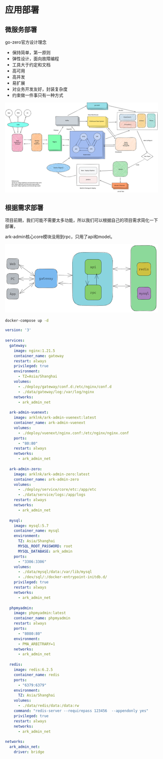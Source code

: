 # 应用部署

## 微服务部署

go-zero官方设计理念

- 保持简单，第一原则
- 弹性设计，面向故障编程
- 工具大于约定和文档
- 高可用
- 高并发
- 易扩展
- 对业务开发友好，封装复杂度
- 约束做一件事只有一种方式

![architechture](/images/zero/architechture.svg)

## 根据需求部署

项目前期，我们可能不需要太多功能，所以我们可以根据自己的项目需求简化一下部署，

ark-admin核心core模块没用到rpc，只用了api和model。

![architechture](/images/zero/deploy.png)

```sh
docker-compose up -d
```

```yaml
version: '3'

services:
  gateway:
    image: nginx:1.21.5
    container_name: gateway
    restart: always
    privileged: true
    environment:
      - TZ=Asia/Shanghai
    volumes:
      - ./deploy/gateway/conf.d:/etc/nginx/conf.d
      - ./data/gateway/log:/var/log/nginx
    networks:
      - ark_admin_net

  ark-admin-vuenext:
    image: arklnk/ark-admin-vuenext:latest
    container_name: ark-admin-vuenext
    volumes:
      - ./deploy/vuenext/nginx.conf:/etc/nginx/nginx.conf
    ports:
      - "80:80"
    restart: always
    networks:
      - ark_admin_net

  ark-admin-zero:
    image: arklnk/ark-admin-zero:latest
    container_name: ark-admin-zero
    volumes:
      - ./deploy/service/core/etc:/app/etc
      - ./data/service/logs:/app/logs
    restart: always
    networks:
      - ark_admin_net

  mysql:
    image: mysql:5.7
    container_name: mysql
    environment:
      TZ: Asia/Shanghai
      MYSQL_ROOT_PASSWORD: root
      MYSQL_DATABASE: ark_admin
    ports:
      - "3306:3306"
    volumes:
      - ./data/mysql/data:/var/lib/mysql
      - ./dev/sql/:/docker-entrypoint-initdb.d/
    privileged: true
    restart: always
    networks:
      - ark_admin_net

  phpmyadmin:
    image: phpmyadmin:latest
    container_name: phpmyadmin
    restart: always
    ports:
      - "8080:80"
    environment:
      - PMA_ARBITRARY=1
    networks:
      - ark_admin_net

  redis:
    image: redis:6.2.5
    container_name: redis
    ports:
      - "6379:6379"
    environment:
      TZ: Asia/Shanghai
    volumes:
      - ./data/redis/data:/data:rw
    command: "redis-server --requirepass 123456  --appendonly yes"
    privileged: true
    restart: always
    networks:
      - ark_admin_net

networks:
  ark_admin_net:
    driver: bridge
```

